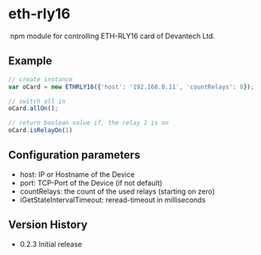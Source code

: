 # eth-rly16
 npm module for controlling ETH-RLY16 card of Devantech Ltd.

## Example

```javascript
// create instance
var oCard = new ETHRLY16({'host': '192.168.0.11', 'countRelays': 8});

// switch all in
oCard.allOn();

// return boolean value if, the relay 1 is on
oCard.isRelayOn(1)
```

## Configuration parameters
* host: IP or Hostname of the Device
* port: TCP-Port of the Device (if not default)
* countRelays: the count of the used relays (starting on zero)
* iGetStateIntervalTimeout: reread-timeout in milliseconds

## Version History
* 0.2.3 Initial release
